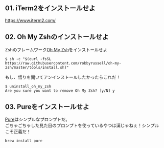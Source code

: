 ## 01. iTerm2をインストールせよ
https://www.iterm2.com/

## 02. Oh My Zshのインストールせよ
Zshのフレームワーク[Oh My Zsh](https://github.com/ohmyzsh/ohmyzsh)をインストールせよ 

```
$ sh -c "$(curl -fsSL https://raw.githubusercontent.com/robbyrussell/oh-my-zsh/master/tools/install.sh)"
```

もし、悟りを開いてアンインストールしたかったらこれだ！
```
$ uninstall_oh_my_zsh
Are you sure you want to remove Oh My Zsh? [y/N] y
```

## 03. Pureをインストールせよ
[Pure](https://github.com/sindresorhus/pure)はシンプルなプロンプトだ。  
ごちゃごちゃした見た目のプロンプトを使っているやつは漢じゃねぇ！シンプルこそ正義だ！

```
brew install pure
```

